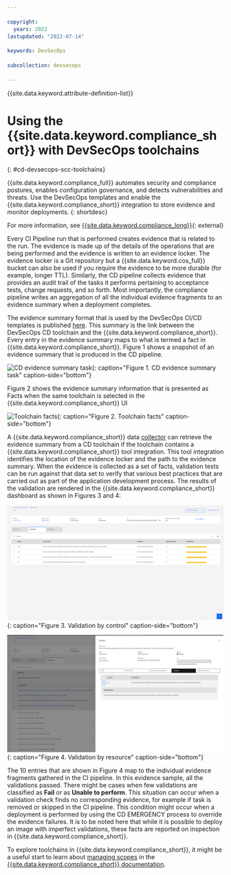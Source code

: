 ```yaml
---

copyright:
  years: 2022
lastupdated: "2022-07-14"

keywords: DevSecOps

subcollection: devsecops

---
```


{{site.data.keyword.attribute-definition-list}}

# Using the {{site.data.keyword.compliance_short}} with DevSecOps toolchains
{: #cd-devsecops-scc-toolchains}

{{site.data.keyword.compliance_full}} automates security and compliance postures, enables configuration governance, and detects vulnerabilities and threats. Use the DevSecOps templates and enable the {{site.data.keyword.compliance_short}} integration to store evidence and monitor deployments.
{: shortdesc}

For more information, see [{{site.data.keyword.compliance_long}}](https://www.ibm.com/cloud/security-and-compliance-center){: external}

Every CI Pipeline run that is performed creates evidence that is related to the run. The evidence is made up of the details of the operations that are being performed and the evidence is written to an evidence locker. The evidence locker is a Git repository but a {{site.data.keyword.cos_full}} bucket can also be used if you require the evidence to be more durable (for example, longer TTL). Similarly, the CD pipeline collects evidence that provides an audit trail of the tasks it performs pertaining to acceptance tests, change requests, and so forth. Most importantly, the compliance pipeline writes an aggregation of all the individual evidence fragments to an evidence summary when a deployment completes. 

The evidence summary format that is used by the DevSecOps CI/CD templates is published [here](/docs/devsecops?topic=devsecops-devsecops-evidence#cd-devsecops-evidence-summary). This summary is the link between the DevSecOps CD toolchain and the {{site.data.keyword.compliance_short}}. Every entry in the evidence summary maps to what is termed a fact in {{site.data.keyword.compliance_short}}. Figure 1 shows a snapshot of an evidence summary that is produced in the CD pipeline. 

![CD evidence summary task](images/cd-devsecops-evidence-summary.png "CD evidence summary task"){: caption="Figure 1. CD evidence summary task" caption-side="bottom"}


Figure 2 shows the evidence summary information that is presented as Facts when the same toolchain is selected in the {{site.data.keyword.compliance_short}} UI

![Toolchain facts](images/cd-devsecops-toolchain-facts.png "Toolchain facts"){: caption="Figure 2. Toolchain facts" caption-side="bottom"}

A {{site.data.keyword.compliance_short}} data [collector](/docs/security-compliance?topic=security-compliance-collector) can retrieve the evidence summary from a CD toolchain if the toolchain contains a {{site.data.keyword.compliance_short}} tool integration. This tool integration identifies the location of the evidence locker and the path to the evidence summary. When the evidence is collected as a set of facts, validation tests can be run against that data set to verify that various best practices that are carried out as part of the application development process. The results of the validation are rendered in the {{site.data.keyword.compliance_short}} dashboard as shown in Figures 3 and 4:

![Validation by control](images/cd-devsecops-validation-by-control.png "Validation by control"){: caption="Figure 3. Validation by control" caption-side="bottom"}

![Validation by resource](images/cd-devsecops-validation-by-resource.png "Validation by resource"){: caption="Figure 4. Validation by resource" caption-side="bottom"}

The 10 entries that are shown in Figure 4 map to the individual evidence fragments gathered in the CI pipeline. In this evidence sample, all the validations passed. There might be cases when few validations are classified as **Fail** or as **Unable to perform**. This situation can occur when a validation check finds no corresponding evidence, for example if task is removed or skipped in the CI pipeline. This condition might occur when a deployment is performed by using the CD EMERGENCY process to override the evidence failures. It is to be noted here that while it is possible to deploy an image with imperfect validations, these facts are reported on inspection in {{site.data.keyword.compliance_short}}.

To explore toolchains in {{site.data.keyword.compliance_short}}, it might be a useful start to learn about [managing scopes](/docs/security-compliance?topic=security-compliance-scopes) in the [{{site.data.keyword.compliance_short}} documentation](/docs/security-compliance?topic=security-compliance-getting-started).
